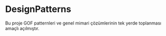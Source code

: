 # DesignPatterns
Bu proje GOF patternleri ve genel mimari çözümlerinin tek yerde toplanması amaçlı açılmıştır.
